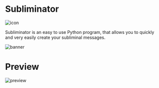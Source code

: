 # Subliminator

![icon](https://github.com/DividedRanYou/Subliminator/assets/147950850/0a189dd5-e751-492a-8c56-ff0a727bfdb9)

Subliminator is an easy to use Python program, that allows you to quickly and very easily create your subliminal messages. 

![banner](https://github.com/DividedRanYou/Subliminator/assets/147950850/aaed363a-616c-4c3a-8776-e87581f1edbd)

# Preview

![preview](https://github.com/DividedRanYou/Subliminator/assets/147950850/1ee23b1e-43d9-425e-a7d4-ad0358ca2818)

